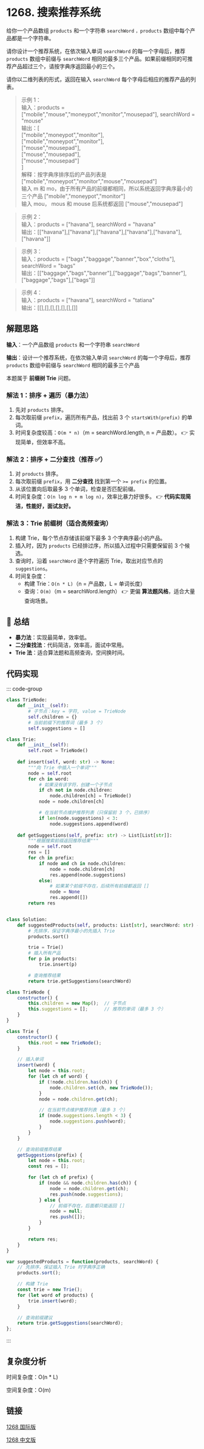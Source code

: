 # 1268. 搜索推荐系统 <Badge type="warning" text="Medium" />

给你一个产品数组 `products` 和一个字符串 `searchWord` `，products`  数组中每个产品都是一个字符串。

请你设计一个推荐系统，在依次输入单词 `searchWord` 的每一个字母后，推荐 `products` 数组中前缀与 `searchWord` 相同的最多三个产品。如果前缀相同的可推荐产品超过三个，请按字典序返回最小的三个。

请你以二维列表的形式，返回在输入 `searchWord` 每个字母后相应的推荐产品的列表。

>示例 1：  
输入：products = ["mobile","mouse","moneypot","monitor","mousepad"], searchWord = "mouse"   
输出：[   
    ["mobile","moneypot","monitor"],   
    ["mobile","moneypot","monitor"],   
    ["mouse","mousepad"],   
    ["mouse","mousepad"],   
    ["mouse","mousepad"]   
]   
解释：按字典序排序后的产品列表是 ["mobile","moneypot","monitor","mouse","mousepad"]   
输入 m 和 mo，由于所有产品的前缀都相同，所以系统返回字典序最小的三个产品 ["mobile","moneypot","monitor"]   
输入 mou， mous 和 mouse 后系统都返回 ["mouse","mousepad"] 

>示例 2：  
输入：products = ["havana"], searchWord = "havana"   
输出：[["havana"],["havana"],["havana"],["havana"],["havana"],["havana"]] 

>示例 3：  
输入：products = ["bags","baggage","banner","box","cloths"], searchWord = "bags"   
输出：[["baggage","bags","banner"],["baggage","bags","banner"],["baggage","bags"],["bags"]]

>示例 4：  
输入：products = ["havana"], searchWord = "tatiana"    
输出：[[],[],[],[],[],[],[]]

## 解题思路

**输入**：一个产品数组 `products` 和一个字符串 `searchWord`

**输出**：设计一个推荐系统，在依次输入单词 `searchWord` 的每一个字母后，推荐 `products` 数组中前缀与 `searchWord` 相同的最多三个产品

本题属于 **前缀树 Trie** 问题。

### 解法 1：排序 + 遍历（暴力法）

1. 先对 `products` 排序。
2. 每次取前缀 `prefix`，遍历所有产品，找出前 3 个 `startsWith(prefix)` 的单词。
3. 时间复杂度较高：`O(m * n)`（m = searchWord.length, n = 产品数）。
   👉 实现简单，但效率不高。

### 解法 2：排序 + 二分查找（推荐 ✅）

1. 对 `products` 排序。
2. 每次取前缀 `prefix`，用 **二分查找** 找到第一个 `>= prefix` 的位置。
3. 从该位置向后取最多 3 个单词，检查是否匹配前缀。
4. 时间复杂度：`O(n log n + m log n)`，效率比暴力好很多。
   👉 **代码实现简洁，性能好，面试友好。**

### 解法 3：Trie 前缀树（适合高频查询）

1. 构建 Trie，每个节点存储该前缀下最多 3 个字典序最小的产品。
2. 插入时，因为 `products` 已经排过序，所以插入过程中只需要保留前 3 个候选。
3. 查询时，沿着 `searchWord` 逐个字符遍历 Trie，取出对应节点的 `suggestions`。
4. 时间复杂度：
   * 构建 Trie：`O(n * L)`（n = 产品数，L = 单词长度）
   * 查询：`O(m)`（m = searchWord.length）
     👉 更偏 **算法题风格**，适合大量查询场景。

## 🔹 总结
* **暴力法**：实现最简单，效率低。
* **二分查找法**：代码简洁，效率高，面试中常用。
* **Trie 法**：适合算法题和高频查询，空间换时间。

## 代码实现

::: code-group

```python
class TrieNode:
    def __init__(self):
        # 子节点：key = 字符, value = TrieNode
        self.children = {}
        # 当前前缀下的推荐词（最多 3 个）
        self.suggestions = []

class Trie:
    def __init__(self):
        self.root = TrieNode()
    
    def insert(self, word: str) -> None:
        """向 Trie 中插入一个单词"""
        node = self.root
        for ch in word:
            # 如果没有该字符，创建一个子节点
            if ch not in node.children:
                node.children[ch] = TrieNode()
            node = node.children[ch]

            # 在当前节点维护推荐列表（只保留前 3 个，已排序）
            if len(node.suggestions) < 3:
                node.suggestions.append(word)
    
    def getSuggestions(self, prefix: str) -> List[List[str]]:
        """根据搜索前缀返回推荐结果"""
        node = self.root
        res = []
        for ch in prefix:
            if node and ch in node.children:
                node = node.children[ch]
                res.append(node.suggestions)
            else:
                # 如果某个前缀不存在，后续所有前缀都返回 []
                node = None
                res.append([])
        return res


class Solution:
    def suggestedProducts(self, products: List[str], searchWord: str) -> List[List[str]]:
        # 先排序，保证字典序最小的先插入 Trie
        products.sort()

        trie = Trie()
        # 插入所有产品
        for p in products:
            trie.insert(p)

        # 查询推荐结果
        return trie.getSuggestions(searchWord)
```

```javascript
class TrieNode {
    constructor() {
        this.children = new Map();  // 子节点
        this.suggestions = [];      // 推荐的单词（最多 3 个）
    }
}

class Trie {
    constructor() {
        this.root = new TrieNode();
    }

    // 插入单词
    insert(word) {
        let node = this.root;
        for (let ch of word) {
            if (!node.children.has(ch)) {
                node.children.set(ch, new TrieNode());
            }
            node = node.children.get(ch);

            // 在当前节点维护推荐列表（最多 3 个）
            if (node.suggestions.length < 3) {
                node.suggestions.push(word);
            }
        }
    }

    // 查询前缀推荐结果
    getSuggestions(prefix) {
        let node = this.root;
        const res = [];

        for (let ch of prefix) {
            if (node && node.children.has(ch)) {
                node = node.children.get(ch);
                res.push(node.suggestions);
            } else {
                // 前缀不存在，后面都只能返回 []
                node = null;
                res.push([]);
            }
        }

        return res;
    }
}

var suggestedProducts = function(products, searchWord) {
    // 先排序，保证插入 Trie 时字典序正确
    products.sort();

    // 构建 Trie
    const trie = new Trie();
    for (let word of products) {
        trie.insert(word);
    }

    // 查询前缀建议
    return trie.getSuggestions(searchWord);
};
```

:::

## 复杂度分析

时间复杂度：O(n * L)

空间复杂度：O(m) 

## 链接

[1268 国际版](https://leetcode.com/problems/search-suggestions-system/description/)

[1268 中文版](https://leetcode.cn/problems/search-suggestions-system/description/)
